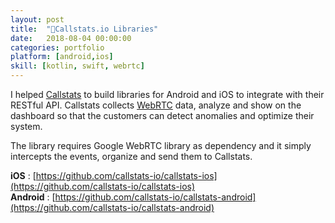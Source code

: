 ```yaml
---
layout: post
title:  "🤳Callstats.io Libraries"
date:   2018-08-04 00:00:00
categories: portfolio
platform: [android,ios]
skill: [kotlin, swift, webrtc]
---
```


I helped [Callstats](https://callstats.io) to build libraries for Android and iOS to integrate with their RESTful API. Callstats collects [WebRTC](https://webrtc.org/) data, analyze and show on the dashboard so that the customers can detect anomalies and optimize their system.

The library requires Google WebRTC library as dependency and it simply intercepts the events, organize and send them to Callstats.

**iOS** : [https://github.com/callstats-io/callstats-ios](https://github.com/callstats-io/callstats-ios)<br/>
**Android** : [https://github.com/callstats-io/callstats-android](https://github.com/callstats-io/callstats-android)

